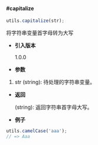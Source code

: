 #### #capitalize

```javascript
utils.capitalize(str);
```

将字符串变量首字母转为大写

- **引入版本**

    1.0.0

- **参数**

1. str (string): 待处理的字符串变量。

- **返回**

    (string): 返回字符串首字母大写。

- **例子**

```javascript
utils.camelCase('aaa');
// => Aaa
```
